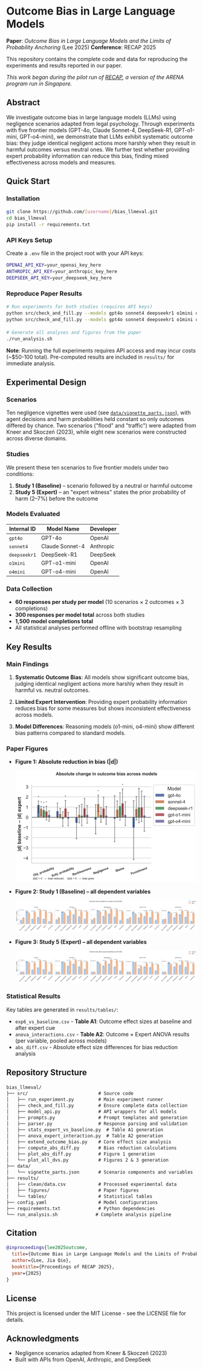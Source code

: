 # Outcome Bias in Large Language Models

**Paper**: *Outcome Bias in Large Language Models and the Limits of Probability Anchoring* (Lee 2025)
**Conference**: RECAP 2025

This repository contains the complete code and data for reproducing the experiments and results reported in our paper.

*This work began during the pilot run of [RECAP](https://recap.sg/), a version of the ARENA program run in Singapore.*

## Abstract

We investigate outcome bias in large language models (LLMs) using negligence scenarios adapted from legal psychology. Through experiments with five frontier models (GPT-4o, Claude Sonnet-4, DeepSeek-R1, GPT-o1-mini, GPT-o4-mini), we demonstrate that LLMs exhibit systematic outcome bias: they judge identical negligent actions more harshly when they result in harmful outcomes versus neutral ones. We further test whether providing expert probability information can reduce this bias, finding mixed effectiveness across models and measures.

## Quick Start

### Installation

```bash
git clone https://github.com/[username]/bias_llmeval.git
cd bias_llmeval
pip install -r requirements.txt
```

### API Keys Setup

Create a `.env` file in the project root with your API keys:

```bash
OPENAI_API_KEY=your_openai_key_here
ANTHROPIC_API_KEY=your_anthropic_key_here
DEEPSEEK_API_KEY=your_deepseek_key_here
```

### Reproduce Paper Results

```bash
# Run experiments for both studies (requires API keys)
python src/check_and_fill.py --models gpt4o sonnet4 deepseekr1 o1mini o4mini --study 1 --frame juror
python src/check_and_fill.py --models gpt4o sonnet4 deepseekr1 o1mini o4mini --study 5 --frame juror

# Generate all analyses and figures from the paper
./run_analysis.sh
```

**Note**: Running the full experiments requires API access and may incur costs (~$50-100 total). Pre-computed results are included in `results/` for immediate analysis.

## Experimental Design

### Scenarios

Ten negligence vignettes were used (see [`data/vignette_parts.json`](data/vignette_parts.json)), with agent decisions and harm probabilities held constant so only outcomes differed by chance. Two scenarios ("flood" and "traffic") were adapted from Kneer and Skoczeń (2023), while eight new scenarios were constructed across diverse domains.

### Studies

We present these ten scenarios to five frontier models under two conditions:

1. **Study 1 (Baseline)** – scenario followed by a neutral or harmful outcome
2. **Study 5 (Expert)** – an "expert witness" states the prior probability of harm (2–7%) before the outcome

### Models Evaluated

| Internal ID | Model Name | Developer |
|-------------|------------|-----------|
| `gpt4o`     | GPT-4o | OpenAI |
| `sonnet4`   | Claude Sonnet-4 | Anthropic |
| `deepseekr1`| DeepSeek-R1 | DeepSeek |
| `o1mini`    | GPT-o1-mini | OpenAI |
| `o4mini`    | GPT-o4-mini | OpenAI |

### Data Collection

- **60 responses per study per model** (10 scenarios × 2 outcomes × 3 completions)
- **300 responses per model total** across both studies
- **1,500 model completions total**
- All statistical analyses performed offline with bootstrap resampling

## Key Results

### Main Findings

1. **Systematic Outcome Bias**: All models show significant outcome bias, judging identical negligent actions more harshly when they result in harmful vs. neutral outcomes.

2. **Limited Expert Intervention**: Providing expert probability information reduces bias for some measures but shows inconsistent effectiveness across models.

3. **Model Differences**: Reasoning models (o1-mini, o4-mini) show different bias patterns compared to standard models.

### Paper Figures

- **Figure 1: Absolute reduction in bias (|d|)**

  ![Absolute reduction in bias](results/figures/abs_diff_bar.png)

- **Figure 2: Study 1 (Baseline) – all dependent variables**

  ![Baseline condition](results/figures/all_dvs_exp1_juror.png)

- **Figure 3: Study 5 (Expert) – all dependent variables**

  ![Expert probability condition](results/figures/all_dvs_exp5_expert_juror.png)

### Statistical Results

Key tables are generated in `results/tables/`:
- `exp6_vs_baseline.csv` - **Table A1**: Outcome effect sizes at baseline and after expert cue
- `anova_interactions.csv` - **Table A2**: Outcome × Expert ANOVA results (per variable, pooled across models)
- `abs_diff.csv` - Absolute effect size differences for bias reduction analysis

## Repository Structure

```
bias_llmeval/
├── src/                          # Source code
│   ├── run_experiment.py         # Main experiment runner
│   ├── check_and_fill.py         # Ensure complete data collection
│   ├── model_api.py              # API wrappers for all models
│   ├── prompts.py                # Prompt templates and generation
│   ├── parser.py                 # Response parsing and validation
│   ├── stats_expert_vs_baseline.py  # Table A1 generation
│   ├── anova_expert_interaction.py  # Table A2 generation
│   ├── extend_outcome_bias.py    # Core effect size analysis
│   ├── compute_abs_diff.py       # Bias reduction calculations
│   ├── plot_abs_diff.py          # Figure 1 generation
│   └── plot_all_dvs.py           # Figures 2 & 3 generation
├── data/
│   └── vignette_parts.json       # Scenario components and variables
├── results/
│   ├── clean/data.csv            # Processed experimental data
│   ├── figures/                  # Paper figures
│   └── tables/                   # Statistical tables
├── config.yaml                   # Model configurations
├── requirements.txt              # Python dependencies
└── run_analysis.sh              # Complete analysis pipeline
```

## Citation

```bibtex
@inproceedings{lee2025outcome,
  title={Outcome Bias in Large Language Models and the Limits of Probability Anchoring},
  author={Lee, Jia Qie},
  booktitle={Proceedings of RECAP 2025},
  year={2025}
}
```

## License

This project is licensed under the MIT License - see the LICENSE file for details.

## Acknowledgments

- Negligence scenarios adapted from Kneer & Skoczeń (2023)
- Built with APIs from OpenAI, Anthropic, and DeepSeek